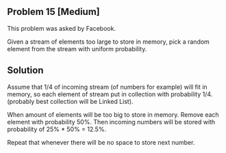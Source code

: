 ## Problem 15 [Medium]

This problem was asked by Facebook.

Given a stream of elements too large to store in memory, pick a random element from the stream with uniform probability.

## Solution

Assume that 1/4 of incoming stream (of numbers for example) will fit in memory, so each element of stream put in collection with probability 1/4. (probably best collection will be Linked List).

When amount of elements will be too big to store in memory. Remove each element with probability 50%. Then incoming numbers will be stored with probability of 25% * 50% = 12.5%.

Repeat that whenever there will be no space to store next number.